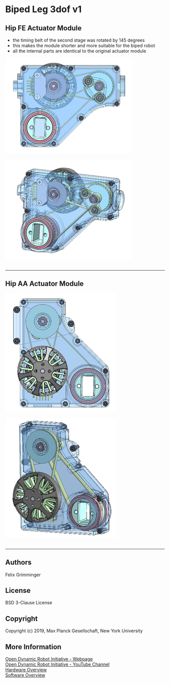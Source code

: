 Biped Leg 3dof v1
=======================

Hip FE Actuator Module
-----------
* the timing belt of the second stage was rotated by 145 degrees
* this makes the module shorter and more suitable for the biped robot
* all the internal parts are identical to the original actuator module

<img src="images/biped_hip_fe_module_1.png" width="400"> <br> <br>
<img src="images/biped_hip_fe_module_2.png" width="400"> <br> <br>
_____
Hip AA Actuator Module
-----------
<img src="images/biped_hip_aa_module_1.png" width="350"> <br> <br>
<img src="images/biped_hip_aa_module_2.png" width="350"> <br> <br>
_____


Authors
--------
Felix Grimminger

License
-------
BSD 3-Clause License

Copyright
-----------
Copyright (c) 2019, Max Planck Gesellschaft, New York University

More Information
----------------
[Open Dynamic Robot Initiative - Webpage](https://open-dynamic-robot-initiative.github.io)  
[Open Dynamic Robot Initiative - YouTube Channel](https://www.youtube.com/channel/UCx32JW2oIrax47Gjq8zNI-w)   
[Hardware Overview](../../README.md)  
[Software Overview](https://github.com/open-dynamic-robot-initiative/open-dynamic-robot-initiative.github.io/wiki)
